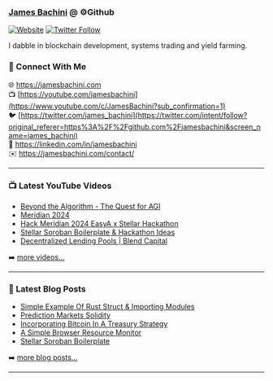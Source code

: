 ### [James Bachini][website] @ ⚙️Github

[![Website](https://img.shields.io/website?label=jamesbachini.com&style=for-the-badge&url=https%3A%2F%2Fjamesbachini.com)](https://jamesbachini.com)
[![Twitter Follow](https://img.shields.io/twitter/follow/james_bachini?color=1DA1F2&logo=twitter&style=for-the-badge)](https://twitter.com/intent/follow?original_referer=https%3A%2F%2Fgithub.com%2Fjamesbachini&screen_name=jamesbachini)

I dabble in blockchain development, systems trading and yield farming.

### 👋 Connect With Me

🌐 https://jamesbachini.com
<br />
📺 [https://youtube.com/jamesbachini](https://www.youtube.com/c/JamesBachini?sub_confirmation=1)
<br />
🐦 [https://twitter.com/james_bachini](https://twitter.com/intent/follow?original_referer=https%3A%2F%2Fgithub.com%2Fjamesbachini&screen_name=james_bachini)
<br />
👔 https://linkedin.com/in/jamesbachini
<br />
✉️ https://jamesbachini.com/contact/

---

### 📺 Latest YouTube Videos

<!-- YOUTUBE:START -->
- [Beyond the Algorithm - The Quest for AGI](https://www.youtube.com/watch?v=ER90a3pRSJA)
- [Meridian 2024](https://www.youtube.com/watch?v=IeyaYTu-kBM)
- [Hack Meridian 2024 EasyA x Stellar Hackathon](https://www.youtube.com/watch?v=ipPykjZOz2E)
- [Stellar Soroban Boilerplate &amp; Hackathon Ideas](https://www.youtube.com/watch?v=57NzyuG3oEc)
- [Decentralized Lending Pools | Blend Capital](https://www.youtube.com/watch?v=chy2GdyKUzM)
<!-- YOUTUBE:END -->

➡️ [more videos...](https://youtube.com/jamesbachini)

---

### 📝 Latest Blog Posts

<!-- BLOG-POST-LIST:START -->
- [Simple Example Of Rust Struct &amp; Importing Modules](https://jamesbachini.com/simple-example-of-rust-struct-importing-modules/)
- [Prediction Markets Solidity](https://jamesbachini.com/prediction-markets-solidity/)
- [Incorporating Bitcoin In A Treasury Strategy](https://jamesbachini.com/incorporating-bitcoin-in-a-treasury-strategy/)
- [A Simple Browser Resource Monitor](https://jamesbachini.com/browser-resource-monitor/)
- [Stellar Soroban Boilerplate](https://jamesbachini.com/stellar-soroban-boilerplate/)
<!-- BLOG-POST-LIST:END -->

➡️ [more blog posts...](https://jamesbachini.com)

---

[website]: https://jamesbachini.com
[twitter]: https://twitter.com/james_bachini
[youtube]: https://youtube.com/jamesbachini
[linkedin]: https://linkedin.com/in/jamesbachini
